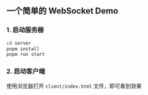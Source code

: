 ## 一个简单的 WebSocket Demo

### 1. 启动服务器

```sh
cd server
pnpm install
pnpm run start
```

### 2. 启动客户端

使用浏览器打开 `client/index.html` 文件，即可看到效果
